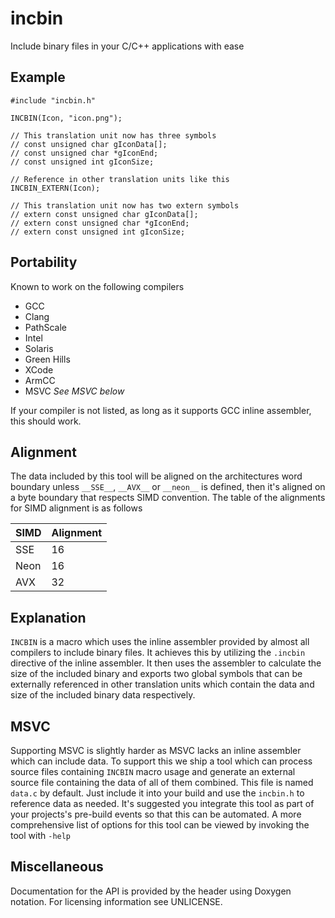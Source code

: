 # incbin

Include binary files in your C/C++ applications with ease

## Example

    #include "incbin.h"

    INCBIN(Icon, "icon.png");

    // This translation unit now has three symbols
    // const unsigned char gIconData[];
    // const unsigned char *gIconEnd;
    // const unsigned int gIconSize;

    // Reference in other translation units like this
    INCBIN_EXTERN(Icon);

    // This translation unit now has two extern symbols
    // extern const unsigned char gIconData[];
    // extern const unsigned char *gIconEnd;
    // extern const unsigned int gIconSize;

## Portability

Known to work on the following compilers

* GCC
* Clang
* PathScale
* Intel
* Solaris
* Green Hills
* XCode
* ArmCC
* MSVC _See MSVC below_

If your compiler is not listed, as long as it supports GCC inline assembler, this
should work.

## Alignment

The data included by this tool will be aligned on the architectures word boundary
unless `__SSE__`, `__AVX__` or `__neon__` is defined, then it's aligned on a byte
boundary that respects SIMD convention. The table of the alignments for SIMD
alignment is as follows

| SIMD | Alignment |
|------|-----------|
| SSE  | 16        |
| Neon | 16        |
| AVX  | 32        |

## Explanation

`INCBIN` is a macro which uses the inline assembler provided by almost all
compilers to include binary files. It achieves this by utilizing the `.incbin`
directive of the inline assembler. It then uses the assembler to calculate the
size of the included binary and exports two global symbols that can be externally
referenced in other translation units which contain the data and size of the
included binary data respectively.

## MSVC

Supporting MSVC is slightly harder as MSVC lacks an inline assembler which can
include data. To support this we ship a tool which can process source files
containing `INCBIN` macro usage and generate an external source file containing
the data of all of them combined. This file is named `data.c` by default.
Just include it into your build and use the `incbin.h` to reference data as
needed. It's suggested you integrate this tool as part of your projects's
pre-build events so that this can be automated. A more comprehensive list of
options for this tool can be viewed by invoking the tool with `-help`

## Miscellaneous

Documentation for the API is provided by the header using Doxygen notation.
For licensing information see UNLICENSE.
